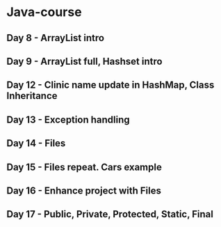 # Java-course

## Day 8 - ArrayList intro

## Day 9 - ArrayList full, Hashset intro

## Day 12 - Clinic name update in HashMap, Class Inheritance

## Day 13 - Exception handling

## Day 14 - Files

## Day 15 - Files repeat. Cars example

## Day 16 - Enhance project with Files

## Day 17 - Public, Private, Protected, Static, Final
